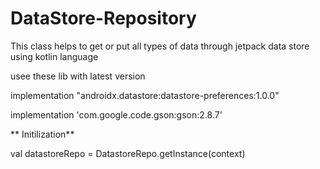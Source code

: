# DataStore-Repository
This class helps to get or put all types of data through jetpack data store using kotlin language

usee these lib with latest version

 implementation "androidx.datastore:datastore-preferences:1.0.0"
 
 
 implementation 'com.google.code.gson:gson:2.8.7'
 
** Initilization**

val datastoreRepo = DatastoreRepo.getInstance(context)
   
